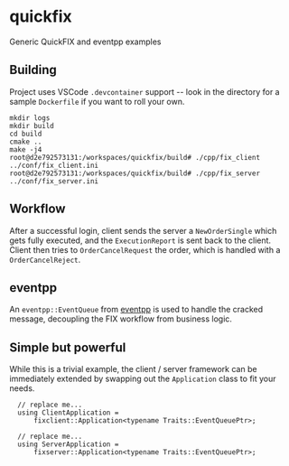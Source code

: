 # quickfix
Generic QuickFIX and eventpp examples

## Building
Project uses VSCode `.devcontainer` support -- look in the directory for a sample `Dockerfile` if you want to roll your own.
```
mkdir logs
mkdir build
cd build
cmake ..
make -j4
root@d2e792573131:/workspaces/quickfix/build# ./cpp/fix_client ../conf/fix_client.ini
root@d2e792573131:/workspaces/quickfix/build# ./cpp/fix_server ../conf/fix_server.ini
```

## Workflow
After a successful login, client sends the server a `NewOrderSingle` which gets fully executed, and the `ExecutionReport` is sent back to the client. Client then tries to `OrderCancelRequest` the order, which is handled with a `OrderCancelReject`.

## eventpp
An `eventpp::EventQueue` from [eventpp](https://github.com/wqking/eventpp) is used to handle the cracked message, decoupling the FIX workflow from business logic.

## Simple but powerful
While this is a trivial example, the client / server framework can be immediately extended by swapping out the `Application` class to fit your needs.
```
  // replace me...
  using ClientApplication =
      fixclient::Application<typename Traits::EventQueuePtr>;
      
  // replace me...
  using ServerApplication =
      fixserver::Application<typename Traits::EventQueuePtr>;
```
